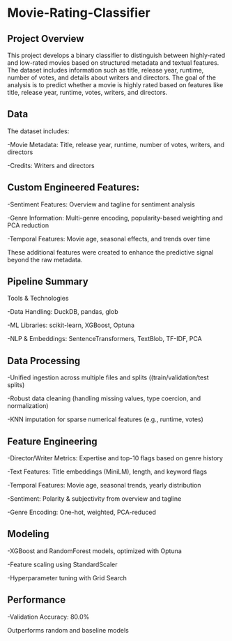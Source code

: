 # Movie-Rating-Classifier

## Project Overview
This project develops a binary classifier to distinguish between highly-rated and low-rated movies based on structured metadata and textual features. The dataset includes information such as title, release year, runtime, number of votes, and details about writers and directors. The goal of the analysis is to predict whether a movie is highly rated based on features like title, release year, runtime, votes, writers, and directors.

## Data
The dataset includes:

-Movie Metadata: Title, release year, runtime, number of votes, writers, and directors

-Credits: Writers and directors

## Custom Engineered Features:

-Sentiment Features: Overview and tagline for sentiment analysis

-Genre Information: Multi-genre encoding, popularity-based weighting and PCA reduction

-Temporal Features: Movie age, seasonal effects, and trends over time

These additional features were created to enhance the predictive signal beyond the raw metadata.

## Pipeline Summary
Tools & Technologies

-Data Handling: DuckDB, pandas, glob

-ML Libraries: scikit-learn, XGBoost, Optuna

-NLP & Embeddings: SentenceTransformers, TextBlob, TF-IDF, PCA

## Data Processing

-Unified ingestion across multiple files and splits ((train/validation/test splits)

-Robust data cleaning (handling missing values, type coercion, and normalization)

-KNN imputation for sparse numerical features (e.g., runtime, votes)

## Feature Engineering

-Director/Writer Metrics: Expertise and top-10 flags based on genre history

-Text Features: Title embeddings (MiniLM), length, and keyword flags

-Temporal Features: Movie age, seasonal trends, yearly distribution

-Sentiment: Polarity & subjectivity from overview and tagline

-Genre Encoding: One-hot, weighted, PCA-reduced

## Modeling

-XGBoost and RandomForest models, optimized with Optuna

-Feature scaling using StandardScaler

-Hyperparameter tuning with Grid Search

## Performance

-Validation Accuracy: 80.0%

Outperforms random and baseline models
